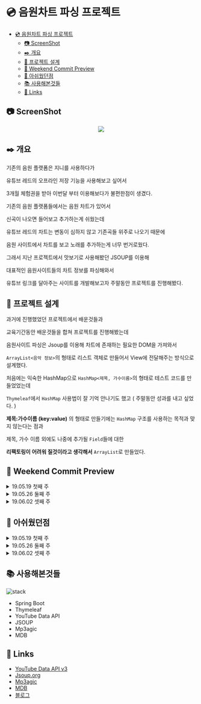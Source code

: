 # 💿 음원차트 파싱 프로젝트


<!-- @import "[TOC]" {cmd="toc" depthFrom=1 depthTo=6 orderedList=false} -->
<!-- code_chunk_output -->

* [💿 음원차트 파싱 프로젝트](#음원차트-파싱-프로젝트)
	* [📷 ScreenShot](#screenshot)
	* [✒️ 개요](#️-개요)
	* [📁 프로젝트 설계](#프로젝트-설계)
	* [📆 Weekend Commit Preview](#weekend-commit-preview)
	* [💭 아쉬웠던점](#아쉬웠던점)
	* [📚 사용해본것들](#사용해본것들)
	* [🔗 Links](#links)

<!-- /code_chunk_output -->



## 📷 ScreenShot

<center><img src="/screenshot.gif"></center>

## ✒️ 개요
기존의 음원 플랫폼은 지니를 사용하다가

유튜브 레드의 오프라인 저장 기능을 사용해보고 싶어서

3개월 체험권을 받아 이번달 부터 이용해보다가 불편한점이 생겼다.

기존의 음원 플랫폼들에서는 음원 차트가 있어서

신곡이 나오면 들어보고 추가하는게 쉬웠는데

유튜브 레드의 차트는 변동이 심하지 않고 기존곡들 위주로 나오기 때문에

음원 사이트에서 차트를 보고 노래를 추가하는게 너무 번거로웠다.

그래서 지난 프로젝트에서 맛보기로 사용해봤던 JSOUP를 이용해

대표적인 음원사이트들의 차트 정보를 파싱해와서

유튜브 링크를 달아주는 사이트를 개발해보고자 주말동안 프로젝트를 진행해봤다.


## 📁 프로젝트 설계
과거에 진행했었던 프로젝트에서 배운것들과

교육기간동안 배운것들을 합쳐 프로젝트를 진행해봤는데

음원사이트 파싱은 Jsoup를 이용해 차트에 존재하는 필요한 DOM을 가져와서

`ArrayList<음악 정보>`의 형태로 리스트 객체로 만들어서 View에 전달해주는 방식으로 설계했다.

처음에는 익숙한 HashMap으로 `HashMap<제목, 가수이름>`의 형태로 테스트 코드를 만들었었는데

`Thymeleaf`에서 `HashMap` 사용법이 잘 기억 안나기도 했고 ( 주말동안 성과를 내고 싶었다. )

**제목:가수이름 (key:value)** 의 형태로 만들기에는 `HashMap` 구조를 사용하는 목적과 맞지 않는다는 점과

제목, 가수 이름 외에도 나중에 추가될 `Field`들에 대한

**리팩토링이 어려워 질것이라고 생각해서** `ArrayList`로 만들었다.


## 📆 Weekend Commit Preview
<details>
  <summary> <a>19.05.19 첫째 주</a> </summary>

	생각난 아이디어를 해커톤처럼 빠르게 프로젝트로 진행해본게 이번이 두번째다.

	첫번째는 작년 8월 일주일간 진행했었는데

	확실히 실력적으로 많이 성장했던것이 느껴졌었다.

	과거에 해왔었던 프로젝트에서 쓴 코드가 많은 것도 있지만

	교육기간 동안 배운 내용이 중간중간 생각나서 코드를 고치기도 했었고
	( generic을 사용한게 익숙해진 느낌? )

	지난번 프로젝트들보다 설계에 대한 생각이 빠르게 이루어져서 수월하게 했다.

	이번에는 기초 설계를 해보며 테스트 코드를 작성해봤는데

	"이래서 테스트 코드를 쓰는거구나" 하는 생각도 조금은? 느낄 수 있었다 😃

![enter image description here](http://pds21.egloos.com/pds/201902/25/84/c0058984_5c73965f5b9fd.png)

</details>
<details>
  <summary> <a>19.05.26 둘째 주</a> </summary>

	두번째 주는 유튜브 검색 모듈을 서비스단에 따로 만들어 보았다.

	강의내용에서 강조했던 3-Layer의 분리를 진행해 봤는데

	View단에서 요청을 통해 유튜브 모듈을 이용할지 아니면

	컨트롤러단에서 부터 파싱할때 해당 정보를 한번에 검색해서 넣어줄지가 고민이다.

	금요일에 Jenkin를 통한 CI를 배웠는데 tomcat을 실습 예제로 사용해서

	Nginx 예제를 보며 따라해볼 생각이었으나 시간이 너무 없어 이번주에는 진행하질 못했다.

	ul list 태그로 테이블을 만드는게 처음이어서 그런가 정렬에 생각보다 시간이 많이걸렸다.

</details>
<details>
  <summary> <a>19.06.02 셋째 주</a> </summary>

	이번주도 역시 평가 과제와 팀별 스터디 떄문에 시간이 너무 없어서

	Modal Ajax 구현 외에는 별다른곳에 손댄곳이 없었다.

	차트 데이트를 받아 유튜브에 검색하는 버튼을 modal과 연결시켜 사용했으나

	검색 결과 데이터를 불러오는 Ajax보다 먼저 실행되어서 데이터 호출 Ajax와

	Modal 표시 스크립트에 관한 조정이 필요할것 같다.

  원래는 Modal 내부에 플레이리스트 추가 버튼을 만들 계획이었는데

	차트에서 바로 추가가 가능하도록 해야겠다.


</details>



## 💭 아쉬웠던점
<details>
  <summary> <a>19.05.19 첫째 주</a> </summary>
	처음 프로젝트를 설계했을때 생각했던 기능을 못넣은게 많아서 아쉬운점도 있다.

	대표적으로는 각각의 차트 항목의 정보를 받아 해당하는 유튜브 영상을

	링크해서 추가할 수 있게 하려고 했었는데

	금요일 퇴근후 부터 현재까지 너무 달려서 지쳐버렸다. 💦

	네이버 클라우드 플랫폼 (NCP)를 뉴스 기사에서 보고

	도메인 구입과 NCP에 업로드까지 하려고 했는데 다음주나 시간되면 진행해야 겠다.

	또한 일정이 촉박하다는 생각이 자꾸 들어서

	View단의 리소스를 구하는데 시간을 많이 들이지 못해

	프로젝트 View단의 퀄리티가 만족할만큼 나오지 않아서 조금 아쉬웠다.
</details>

<details>
  <summary> <a>19.05.26 둘째 주</a> </summary>

	이번주는 본격적인 스프링 진도에 나가면서 `TIL` 포스팅도 조금씩 미뤄지고

	프로젝트도 만족할 만큼 진도를 못나갔다.

	호기롭게 시작한 토이 프로젝트였었는데 배운 내용을 토대로 설계 해보자니

	생각이 많아져서 시간이 오래걸린 것 같다.

	다음주 부터는 이슈탭을 적극적으로 이용해 봐야겠다.

</details>
<details>
  <summary> <a>19.06.02 셋째 주</a> </summary>

	이틀동안 할당된 API 할당량을 전부 사용해버려서 할당량 추가 신청 폼을 작성했다.

	API 요청 할당량에 관한 생각은 못하고 테스트 코드를 작성해버려서

	너무 많은 데이터를 호출하는 것으로 코딩하다 보니

	한번 테스트 코드를 실행할때마다 약 150번의 호출이 이루어져버렸다.

	스터디를 진행하면서 이번에 단위테스트와 Mock에 관한 내용을 읽었는데 이부분을 중점적으로

	테스트코드를 리팩토링 해봐야겠다.


</details>

## 📚 사용해본것들
![stack](https://i.imgur.com/ui5Ys82.png)
- Spring Boot
- Thymeleaf
- YouTube Data API
- JSOUP
- Mp3agic
- MDB


## 🔗 Links

- [YouTube Data API v3](https://developers.google.com/youtube/v3/getting-started?hl=ko)
- [Jsoup.org](https://jsoup.org/)
- [Mp3agic](https://github.com/mpatric/mp3agic)
- [MDB](https://mdbootstrap.com/freebies/)
- [블로그](https://redgee.tistory.com/)
